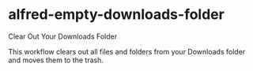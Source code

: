 alfred-empty-downloads-folder
=============================

Clear Out Your Downloads Folder

This workflow clears out all files and folders from your Downloads folder and moves them to the trash.
